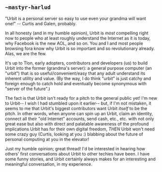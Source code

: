 ## `~mastyr-harlud`
"Urbit is a personal server so easy to use even your grandma will want one!" -- Curtis and Galen, probably.  

In all honesty (and in my humble opinion), Urbit is *most* compelling right now to people who at least roughly understand the Internet as it is today, why Facebook is the new AOL, and so on. You and I and most people browsing fora know why Urbit is so important and so revolutionary already. Alas, we are the few.  

It's up to Tlon, early adopters, contributors and developers (us) to build Urbit into the former (grandma's server): a general purpose computer (an "urbit") that is so useful/convenient/easy that any adult understand its inherent utility and value. (By the way, I do think "urbit" is just catchy and foreign enough to catch hold and eventually become synonymous with "server of the future".) 

The fact is that Urbit isn't ready for a pitch to the general public yet! I'm new to Urbit-- I wish I had stumbled upon it earlier-- but, if I'm not mistaken, it seems to me that Urbit's biggest contributors want Urbit *itself* to be the pitch. In other words, when anyone can spin up an Urbit, claim an identity, connect all their "old Internet" accounts, send cash, etc., etc. with not only great ease but also with direct and palatable awareness of the profound implications Urbit has for their own digital freedom, *THEN* Urbit won't need some crazy guy (Curtis, looking at you :) blabbing about the future of personal computing at you in the elevator!  

Just my humble opinion; great thread! I'd be interested in hearing how others' first conversations about Urbit to other techies have been. I have some funny stories, and Urbit certainly always makes for an interesting and meaningful conversation, in my experience.